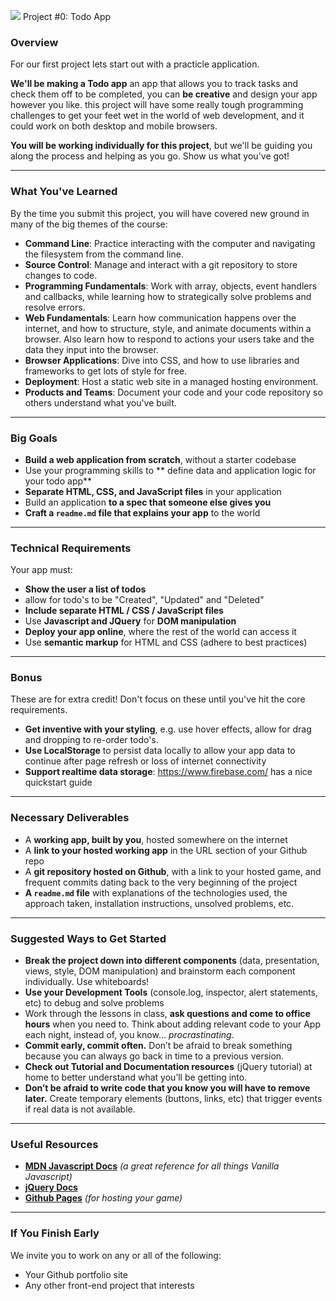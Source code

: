 


![](https://ga-dash.s3.amazonaws.com/production/assets/logo-9f88ae6c9c3871690e33280fcf557f33.png) Project #0: Todo App

### Overview

For our first project lets start out with a practicle application.

**We'll be making a Todo app** an app that allows you to track tasks and check them off to be completed, you can **be creative** and design your app however you like. this project will have some really tough programming challenges to get your feet wet in the world of web development, and it could work on both desktop and mobile browsers.

**You will be working individually for this project**, but we'll be guiding you along the process and helping as you go. Show us what you've got!

---

### What You've Learned

By the time you submit this project, you will have covered new ground in many of the big themes of the course:

- **Command Line**: Practice interacting with the computer and navigating the filesystem from the command line.
- **Source Control**: Manage and interact with a git repository to store changes to code.
- **Programming Fundamentals**: Work with array, objects, event handlers and callbacks, while learning how to strategically solve problems and resolve errors.
- **Web Fundamentals**:  Learn how communication happens over the internet, and how to structure, style, and animate documents within a browser. Also learn how to respond to actions your users take and the data they input into the browser.
- **Browser Applications**:  Dive into CSS, and how to use libraries and frameworks to get lots of style for free.
- **Deployment**: Host a static web site in a managed hosting environment.
- **Products and Teams**: Document your code and your code repository so others understand what you've built.
---

### Big Goals

* **Build a web application from scratch**, without a starter codebase
* Use your programming skills to ** define data and application logic for your todo app**
* **Separate HTML, CSS, and JavaScript files** in your application
* Build an application **to a spec that someone else gives you**
* **Craft a ``readme.md`` file that explains your app** to the world

---

### Technical Requirements

Your app must:

* **Show the user a list of todos**
* allow for todo's to be "Created", "Updated" and "Deleted"
* **Include separate HTML / CSS / JavaScript files**
* Use **Javascript and JQuery** for **DOM manipulation**
* **Deploy your app online**, where the rest of the world can access it
* Use **semantic markup** for HTML and CSS (adhere to best practices)

---

### Bonus

These are for extra credit! Don't focus on these until you've hit the core requirements.

* **Get inventive with your styling**, e.g. use hover effects, allow for drag and dropping to re-order todo's.
* **Use LocalStorage** to persist data locally to allow your app data to continue after page refresh or loss of internet connectivity
* **Support realtime data storage**: https://www.firebase.com/ has a nice quickstart guide

---

### Necessary Deliverables

* A **working app, built by you**, hosted somewhere on the internet
* A **link to your hosted working app** in the URL section of your Github repo
* A **git repository hosted on Github**, with a link to your hosted game, and frequent commits dating back to the very beginning of the project
* **A ``readme.md`` file** with explanations of the technologies used, the approach taken, installation instructions, unsolved problems, etc.

---

### Suggested Ways to Get Started

* **Break the project down into different components** (data, presentation, views, style, DOM manipulation) and brainstorm each component individually. Use whiteboards!
* **Use your Development Tools** (console.log, inspector, alert statements, etc) to debug and solve problems
* Work through the lessons in class, **ask questions and come to office hours** when you need to. Think about adding relevant code to your App each night, instead of, you know... _procrastinating_.
* **Commit early, commit often.** Don’t be afraid to break something because you can always go back in time to a previous version.
* **Check out Tutorial and Documentation resources** (jQuery tutorial) at home to better understand what you’ll be getting into.
* **Don’t be afraid to write code that you know you will have to remove later.** Create temporary elements (buttons, links, etc) that trigger events if real data is not available.

---

### Useful Resources

* **[MDN Javascript Docs](https://developer.mozilla.org/en-US/docs/Web/JavaScript)** _(a great reference for all things Vanilla Javascript)_
* **[jQuery Docs](http://api.jquery.com)**
* **[Github Pages](https://pages.github.com)** _(for hosting your game)_

---

### If You Finish Early

We invite you to work on any or all of the following:

* Your Github portfolio site
* Any other front-end project that interests